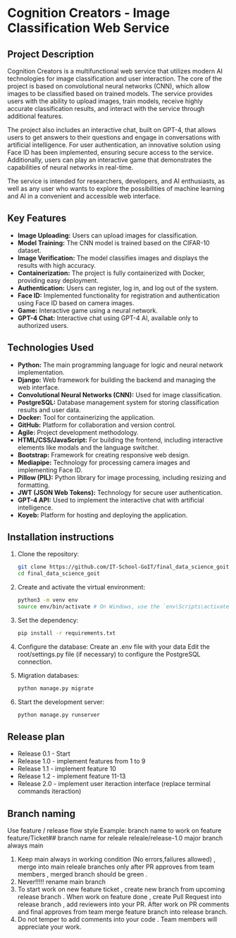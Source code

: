 # Cognition Creators - Image Classification Web Service

## Project Description

Cognition Creators is a multifunctional web service that utilizes modern AI technologies for image classification and user interaction. The core of the project is based on convolutional neural networks (CNN), which allow images to be classified based on trained models. The service provides users with the ability to upload images, train models, receive highly accurate classification results, and interact with the service through additional features.

The project also includes an interactive chat, built on GPT-4, that allows users to get answers to their questions and engage in conversations with artificial intelligence. For user authentication, an innovative solution using Face ID has been implemented, ensuring secure access to the service. Additionally, users can play an interactive game that demonstrates the capabilities of neural networks in real-time.

The service is intended for researchers, developers, and AI enthusiasts, as well as any user who wants to explore the possibilities of machine learning and AI in a convenient and accessible web interface.

## Key Features

- **Image Uploading:** Users can upload images for classification.
- **Model Training:** The CNN model is trained based on the CIFAR-10 dataset.
- **Image Verification:** The model classifies images and displays the results with high accuracy.
- **Containerization:** The project is fully containerized with Docker, providing easy deployment.
- **Authentication:** Users can register, log in, and log out of the system.
- **Face ID:** Implemented functionality for registration and authentication using Face ID based on camera images.
- **Game:** Interactive game using a neural network.
- **GPT-4 Chat:** Interactive chat using GPT-4 AI, available only to authorized users.

## Technologies Used

- **Python:** The main programming language for logic and neural network implementation.
- **Django:** Web framework for building the backend and managing the web interface.
- **Convolutional Neural Networks (CNN):** Used for image classification.
- **PostgreSQL:** Database management system for storing classification results and user data.
- **Docker:** Tool for containerizing the application.
- **GitHub:** Platform for collaboration and version control.
- **Agile:** Project development methodology.
- **HTML/CSS/JavaScript:** For building the frontend, including interactive elements like modals and the language switcher.
- **Bootstrap:** Framework for creating responsive web design.
- **Mediapipe:** Technology for processing camera images and implementing Face ID.
- **Pillow (PIL):** Python library for image processing, including resizing and formatting.
- **JWT (JSON Web Tokens):** Technology for secure user authentication.
- **GPT-4 API:** Used to implement the interactive chat with artificial intelligence.
- **Koyeb:** Platform for hosting and deploying the application.

## Installation instructions

1. Clone the repository:
    ```bash
    git clone https://github.com/IT-School-GoIT/final_data_science_goit.git
    cd final_data_science_goit

2. Create and activate the virtual environment:
    ```bash
    python3 -m venv env
    source env/bin/activate # On Windows, use the `env\Scripts\activate` command

3. Set the dependency:
    ```bash
    pip install -r requirements.txt

4. Configure the database:
    Create an .env file with your data
    Edit the root/settings.py file (if necessary) to configure the PostgreSQL connection.

5. Migration databases:
    ```bash
    python manage.py migrate

6. Start the development server:
    ```bash
    python manage.py runserver


## Release plan
- Release 0.1 - Start
- Release 1.0 - implement features from 1 to 9
- Release 1.1 - implement feature 10
- Release 1.2 - implement feature 11-13
- Release 2.0 - implement user iteraction interface (replace terminal commands iteraction)


## Branch naming
Use feature / release flow style Example: branch name to work on feature feature/Ticket## branch name for releale releale/release-1.0 major branch always main

1. Keep main always in working condition (No errors,failures allowed) , merge into main releale branches only after PR approves from team members , merged branch should be green .
2. Never!!!!! rename main branch
3. To start work on new feature ticket , create new branch from upcoming release branch . When work on feature done , create Pull Request into release branch , add reviewers into your PR. After work on PR comments and final approves from team merge feature branch into release branch.
4. Do not temper to add comments into your code . Team members will appreciate your work.
